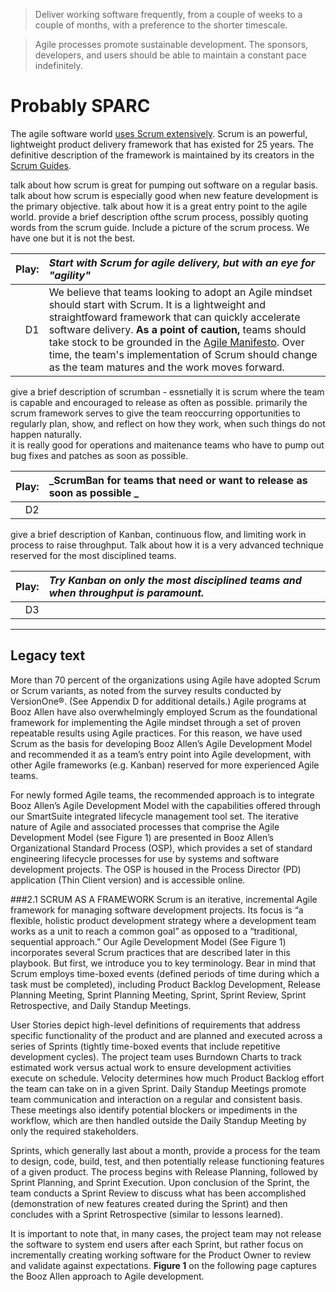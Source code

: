 > Deliver working software frequently, from a couple of weeks to a couple of months, with a preference to the shorter timescale.

> Agile processes promote sustainable development. The sponsors, developers, and users should be able to maintain a constant pace indefinitely.


# Probably SPARC

The agile software world [uses Scrum extensively](http://stateofagile.versionone.com).
Scrum is an powerful, lightweight product delivery framework that has existed for 25 years.
The definitive description of the framework is maintained by its creators in the [Scrum Guides](http://www.scrumguides.org).

talk about how scrum is great for pumping out software on a regular basis.
talk about how scrum is especially good when new feature development is the primary objective.
talk about how it is a great entry point to the agile world.
provide a brief description ofthe scrum process, possibly quoting words from the scrum guide.
Include a picture of the scrum process.  We have one but it is not the best.

| Play: | _Start with Scrum for agile delivery, but with an eye for "agility"_ |
| ---:  | :---------------------------------------------------------- |
| D1    | We believe that teams looking to adopt an Agile mindset should start with Scrum. It is a lightweight and straightfoward framework that can quickly accelerate software delivery. **As a point of caution,** teams should take stock to be grounded in the [Agile Manifesto](http://agilemanifesto.org). Over time, the team's implementation of Scrum should change as the team matures and the work moves forward. |

give a brief description of scrumban - essnetially it is scrum where the team is capable and encouraged to release as often as possible.  primarily the scrum framework serves to give the team reoccurring opportunities to regularly plan, show, and reflect on how they work, when such things do not happen naturally.  
it is really good for operations and maitenance teams who have to pump out bug fixes and patches as soon as possible.

| Play: | _ScrumBan for teams that need or want to release as soon as possible _ |
| ---:  | :---------------------------------------------------------- |
| D2    |  |

give a brief description of Kanban, continuous flow, and limiting work in process to raise throughput.
Talk about how it is a very advanced technique reserved for the most disciplined teams.

| Play: | _Try Kanban on only the most disciplined teams and when **throughput** is paramount._ |
| ---:  | :---------------------------------------------------------- |
| D3    |  |




--------------
Legacy text
---------------

More than 70 percent of the organizations using Agile have adopted Scrum or Scrum variants, as noted from the survey results conducted by VersionOne®. (See Appendix D for additional details.) Agile programs at Booz Allen have also overwhelmingly employed Scrum as the foundational framework for implementing the Agile mindset through a set of proven repeatable results using Agile practices. For this reason, we have used Scrum as the basis for developing Booz Allen’s Agile Development Model and recommended it as a team’s entry point into Agile development, with other Agile frameworks (e.g. Kanban) reserved for more experienced Agile teams.

For newly formed Agile teams, the recommended approach is to integrate Booz Allen’s Agile Development Model with the capabilities offered through our SmartSuite integrated lifecycle management tool set. The iterative nature of Agile and associated processes that comprise the Agile Development Model (see Figure 1) are presented in Booz Allen’s Organizational Standard Process (OSP), which provides a set of standard engineering lifecycle processes for use by systems and software development projects. The OSP is housed in the Process Director (PD) application (Thin Client version) and is accessible online.


###2.1	SCRUM AS A FRAMEWORK
Scrum is an iterative, incremental Agile framework for managing software development projects. Its focus is “a flexible, holistic product development strategy where a development team works as a unit to reach a common goal” as opposed to a “traditional, sequential approach.”  Our Agile Development Model (See Figure 1) incorporates several Scrum practices that are described later in this playbook. But first, we introduce you to key terminology. Bear in mind that Scrum employs time-boxed events (defined periods of time during which a task must be completed), including Product Backlog Development, Release Planning Meeting, Sprint Planning Meeting, Sprint, Sprint Review, Sprint Retrospective, and Daily Standup Meetings.

User Stories depict high-level definitions of requirements that address specific functionality of the product and are planned and executed across a series of Sprints (tightly time-boxed events that include repetitive development cycles). The project team uses Burndown Charts to track estimated work versus actual work to ensure development activities execute on schedule. Velocity determines how much Product Backlog effort the team can take on in a given Sprint. Daily Standup Meetings promote team communication and interaction on a regular and consistent basis. These meetings also identify potential blockers or impediments in the workflow, which are then handled outside the Daily Standup Meeting by only the required stakeholders.

Sprints, which generally last about a month, provide a process for the team to design, code, build, test, and then potentially release functioning features of a given product. The process begins with Release Planning, followed by Sprint Planning, and Sprint Execution. Upon conclusion of the Sprint, the team conducts a Sprint Review to discuss what has been accomplished (demonstration of new features created during the Sprint) and then concludes with a Sprint Retrospective (similar to lessons learned).

It is important to note that, in many cases, the project team may not release the software to system end users after each Sprint, but rather focus on incrementally creating working software for the Product Owner to review and validate against expectations. **Figure 1** on the following page captures the Booz Allen approach to Agile development.